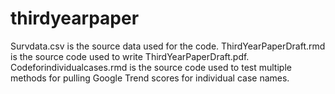 # thirdyearpaper

Survdata.csv is the source data used for the code.
ThirdYearPaperDraft.rmd is the source code used to write ThirdYearPaperDraft.pdf.
Codeforindividualcases.rmd is the source code used to test multiple methods for pulling Google Trend scores for individual case names.
